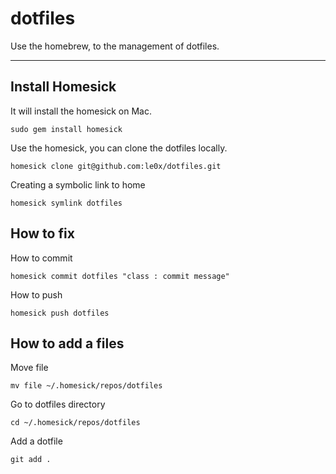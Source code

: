 # dotfiles #
Use the homebrew, to the management of dotfiles.
- - -
## Install Homesick ##
It will install the homesick on Mac.

    sudo gem install homesick
    
Use the homesick, you can clone the dotfiles locally.

    homesick clone git@github.com:le0x/dotfiles.git

Creating a symbolic link to home

    homesick symlink dotfiles

## How to fix ##

How to commit

    homesick commit dotfiles "class : commit message"
    
How to push

    homesick push dotfiles
    
## How to add a files ##

Move file

    mv file ~/.homesick/repos/dotfiles
 
Go to dotfiles directory

    cd ~/.homesick/repos/dotfiles
 
Add a dotfile

    git add .